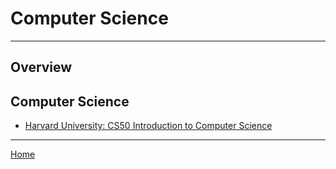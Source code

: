 
# Computer Science
***
## Overview

## Computer Science
- [Harvard University: CS50 Introduction to Computer Science](https://www.youtube.com/channel/UCcabW7890RKJzL968QWEykA)

***
[Home](README.md)
